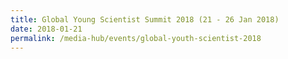```yaml
---
title: Global Young Scientist Summit 2018 (21 - 26 Jan 2018)
date: 2018-01-21
permalink: /media-hub/events/global-youth-scientist-2018
---
```

